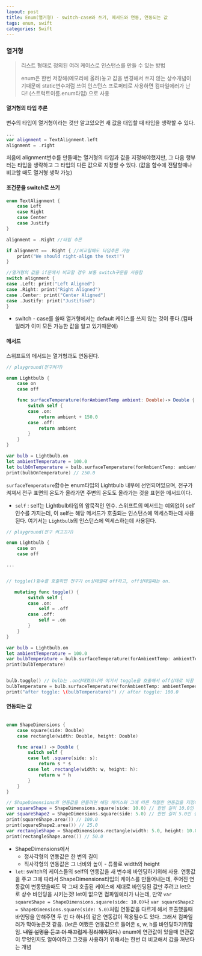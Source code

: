 ```yaml
---
layout: post
title: Enum(열거형) - switch-case와 쓰기, 메서드와 연동, 연동되는 값
tags: enum, swift
categories: Swift
---
```



### 열거형

> 리스트 형태로 정의된 여러 케이스로 인스턴스를 만들 수 있는 방법
>
> enum은 한번 저장해(메모리에 올려)놓고 값을 변경해서 쓰지 않는 상수개념이기때문에 static변수처럼 쓰여 인스턴스 프로퍼티로 사용하면 컴파일에러가 난다! (스트럭트이름.enum타입) 으로 사용



#### 열거형의 타입 추론

변수의 타입이 열거형이라는 것만 알고있으면 새 값을 대입할 때 타입을 생략할 수 있다.

~~~swift
...
var alignment = TextAlignment.left
alignment = .right
~~~

처음에 alignment변수를 만들때는 열거형의 타입과 값을 지정해야했지만, 그 다음 행부터는 타입을 생략하고 그 타입의 다른 값으로 지정할 수 있다. (값을 함수에 전달할때나 비교할 때도 열거형 생략 가능)



#### 조건문을 switch로 쓰기

~~~swift
enum TextAlignment {
    case Left
    case Right
    case Center
    case Justify
}

alignment = .Right //타입 추론

if alignment == .Right { //비교할때도 타입추론 가능
    print("We should right-align the text!")
}

//열거형의 값을 if문에서 비교할 경우 보통 switch구문을 사용함
switch alignment {
case .Left: print("Left Aligned")
case .Right: print("Right Aligned")
case .Center: print("Center Aligned")
case .Justify: print("Justified")
}
~~~

* switch - case를 쓸때 열거형에서는 default 케이스를 쓰지 않는 것이 좋다.(컴파일러가 이미 모든 가능한 값을 알고 있기때문에)




#### 메서드

스위프트의 메서드는 열거형과도 연동된다.  

~~~swift
// playground(전구켜기)

enum Lightbulb {
    case on
    case off

    func surfaceTemperature(forAmbientTemp ambient: Double)-> Double { //Lightbulb의 메서드
        switch self {
        case .on:
            return ambient + 150.0
        case .off:
            return ambient
        }   
    }   
}

var bulb = Lightbulb.on
let ambientTemperature = 100.0
let bulbOnTemperature = bulb.surfaceTemperature(forAmbientTemp: ambientTemperature)
print(bulbOnTemperature) // 250.0

~~~

`surfaceTemperature`함수는 enum타입의 Lightbulb 내부에 선언되어있으며, 전구가 켜져서 전구 표면의 온도가 올라가면 주변의 온도도 올라가는 것을 표현한 메서드이다.

- `self` : self는 Lightbulb타입의 암묵적인 인수. 스위프트의 메서드는 예외없이 self인수를 가지는데, 이 self는 해당 메서드가 호출되는 인스턴스에 엑세스하는데 사용된다. 여기서는 `Lightbulb`의 인스턴스에 엑세스하는데 사용된다.

~~~swift
// playground(전구 켜고끄기)

enum Lightbulb {
    case on
    case off

...


// toggle()함수를 호출하면 전구가 on상태일때 off하고, off상태일때는 on.

   mutating func toggle() {
        switch self {
        case .on:
            self = .off
        case .off:
            self = .on
        }
    }
}

var bulb = Lightbulb.on
let ambientTemperature = 100.0
var bulbTemperature = bulb.surfaceTemperature(forAmbientTemp: ambientTemperature)
print(bulbTemperature)


bulb.toggle() // bulb는 .on상태였으니까 여기서 toggle을 호출해서 off상태로 바꿈
bulbTemperature = bulb.surfaceTemperature(forAmbientTemp: ambientTemperature)
print("after toggle: \(bulbTemperature)") // after toggle: 100.0

~~~


#### 연동되는 값
~~~swift

enum ShapeDimensions {
    case square(side: Double)
    case rectangle(width: Double, height: Double)  

    func area() -> Double {
        switch self {
        case let .square(side: s):
            return s * s
        case let .rectangle(width: w, height: h):
            return w * h
        }
    }
}

// ShapeDimensions의 연동값을 만들려면 해당 케이스와 그에 따른 적절한 연동값을 지정해야한다.
var squareShape = ShapeDimensions.square(side: 10.0) // 한변 길이 10.0인 정사각형 생성
var squareShape2 = ShapeDimensions.square(side: 5.0) // 한변 길이 5.0인 정사각형 생성
print(squareShape.area()) // 100.0
print(squareShape2.area()) // 25.0
var rectangleShape = ShapeDimensions.rectangle(width: 5.0, height: 10.0) // 직사각형 생성
print(rectangleShape.area()) // 50.0
~~~
- ShapeDimensions에서
  - 정사각형의 연동값은 한 변의 길이
  - 직사각형의 연동값은 그 너비와 높이 - 튜플로 width와 height
- `let`: switch의 케이스들의 self의 연동값을 새 변수에 바인딩하기위해 사용. 연동값을 주고 그에 따라서 ShapeDimensions타입의 케이스를 만들어내는데, 주어진 연동값이 변동됐을때도 딱 그때 호출된 케이스에 제대로 바인딩된 값만 주려고 let으로 상수 바인딩을 시키는것!
let이 없으면 컴파일에러가 나는데, 만약 `var squareShape = ShapeDimensions.square(side: 10.0)`나 `var squareShape2 = ShapeDimensions.square(side: 5.0)`처럼 연동값을 다르게 해서 호출했을때 바인딩을 안해주면 두 번 다 하나의 같은 연동값이 적용될수도 있다. 그래서 컴파일러가 막아놓은것 같음. (let은 어쨌든 연동값으로 들어온 s, w, h를 바인딩하기위함임. ~~내일 설명을 듣고 더 매끄럽게 정리해야겠다.~~)
enum에 연관값이 있을때 연관값이 무엇인지도 알아야하고 그것을 사용하기 위해서는 한번 더 비교해서 값을 꺼낸다는 개념
